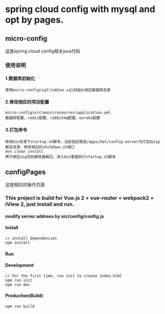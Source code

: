 # spring cloud config with mysql and opt by pages.

## micro-config
  这是spring cloud config相关java代码
### 使用说明
####  1.数据库初始化
    使用micro-config\sql\tables.sql初始化相应数据库及表
####  2.修改相应的项目配置
    micro-config\src\main\resources\application.yml
    数据库配置、redis配置、rabbitmq配置、eureka配置
####  3.打包命令
    修改bin目录下startup.sh脚本，当前指定路径/apps/dat/config-server为打包后zip解压目录，修改相应的shutdown.sh端口
    mvn clean install
    拷贝相应zip包到服务器解压，进入bin里面执行startup.sh脚本
    
## configPages
  这是相应的操作页面
### This project is build for Vue.js 2 + vue-router + webpack2 + iView 2, just install and run.

#### modify server addrees by src/config/config.js

#### Install
```bush
// install dependencies
npm install
```
#### Run
#### Development
```bush
// For the first time, run init to create index.html
npm run init
npm run dev
```
#### Production(Build)
```bush
npm run build
```

